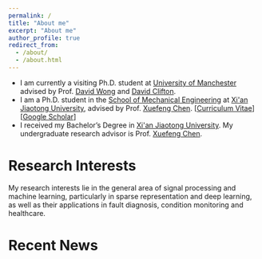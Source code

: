 ```yaml
---
permalink: /
title: "About me"
excerpt: "About me"
author_profile: true
redirect_from: 
  - /about/
  - /about.html
---
```



* I am currently a visiting Ph.D. student at [University of Manchester](https://www.manchester.ac.uk/)
advised by Prof. [David Wong](https://personalpages.manchester.ac.uk/staff/david.wong/) and
[David Clifton](http://www.robots.ox.ac.uk/~davidc/).
* I am a Ph.D. student in the [School of Mechanical Engineering](http://mec.xjtu.edu.cn/) 
at [Xi'an Jiaotong University](http://www.xjtu.edu.cn/), 
advised by Prof. [Xuefeng Chen](https://scholar.google.com/citations?user=h47O1xYAAAAJ&hl=zh-CN). 
[[Curriculum Vitae](http://ZhaoZhibin.com/files/CV.pdf)] 
[[Google Scholar](https://scholar.google.com/citations?user=Dnq-8jEAAAAJ&hl=zh-CN)]
* I received my Bachelor’s Degree in [Xi'an Jiaotong University](http://www.xjtu.edu.cn/).
My undergraduate research advisor is Prof. [Xuefeng Chen](https://scholar.google.com/citations?user=h47O1xYAAAAJ&hl=zh-CN). 

# Research Interests
My research interests lie in the general area of signal processing and machine learning, particularly in sparse representation and deep learning,
as well as their applications in fault diagnosis, condition monitoring and healthcare.


# Recent News
